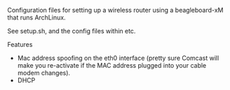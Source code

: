 Configuration files for setting up a wireless router using a beagleboard-xM that runs ArchLinux.

See setup.sh, and the config files within etc.

Features

* Mac address spoofing on the eth0 interface (pretty sure Comcast will make you re-activate if the MAC address plugged into your cable modem changes).
* DHCP

